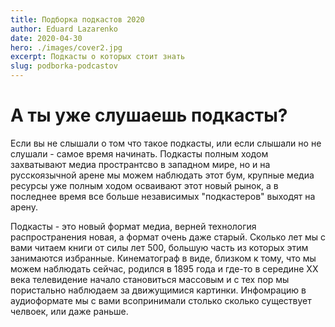 ```yaml
---
title: Подборка подкастов 2020
author: Eduard Lazarenko
date: 2020-04-30
hero: ./images/cover2.jpg
excerpt: Подкасты о которых стоит знать
slug: podborka-podcastov
---
```


<!-- ### Links -->

<!-- _(тут будут ссылки на всякие места где можно слушать подкасты)_ -->

<!-- [Apple Podcasts](https://www.google.com) -->

<!-- [Google Podcasts](https://www.google.com "Google's Homepage") -->

<!-- <iframe height="200px" width="100%" frameborder="no" scrolling="no" seamless src="https://player.simplecast.com/996407b9-018f-4024-b6a8-b61ecbb5d8f7?dark=true"></iframe>

### Примечание к предисловию

Предисловие было записано примерно за час до самого последнего крайнего-прекрайнего дедлайна выпуска подкаста который я сам конечно же себе поставил... -->

# А ты уже слушаешь подкасты?

Если вы не слышали о том что такое подкасты, или если слышали но не слушали - самое время начинать. Подкасты полным ходом захватывают медиа пространтсво в западном мире, но и на русскоязычной арене мы можем наблюдать этот бум, крупные медиа ресурсы уже полным ходом осваивают этот новый рынок, а в последнее время все больше независимых "подкастеров" выходят на арену.

Подкасты - это новый формат медиа, верней технология распространения новая, а формат очень даже старый. Сколько лет мы с вами читаем книги от силы лет 500, большую часть из которых этим занимаются избранные. Кинематограф в виде, близком к тому, что мы можем наблюдать сейчас, родился в 1895 года и где-то в середине XX века телевидение начало становиться массовым и с тех пор мы пористально наблюдаем за движущимися картинки. Инфомрацию в аудиоформате мы с вами всопринимали столько сколько существует челвоек, или даже раньше.
